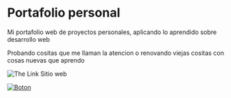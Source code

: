 # Portafolio personal
Mi portafolio web de proyectos personales, aplicando lo aprendido sobre desarrollo web

Probando cositas que me llaman la atencion o renovando viejas cositas con cosas nuevas que aprendo

![The Link Sitio web](https://i.ibb.co/VJzVr1p/landing.png)

[![Boton](https://i.ibb.co/h7SdxnB/button.png)](https://mrketchupp.vercel.app/)
